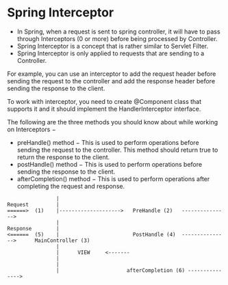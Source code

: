 # Spring Interceptor

* In Spring, when a request is sent to spring controller, 
  it will have to pass through Interceptors (0 or more) before being processed by Controller.
* Spring Interceptor is a concept that is rather similar to Servlet Filter. 
* Spring Interceptor is only applied to requests that are sending to a Controller.

For example, you can use an interceptor to add the request header before sending the
request to the controller and add the response header before sending the response to the client.

To work with interceptor,
you need to create @Component class that supports it and it should implement the HandlerInterceptor interface.

The following are the three methods you should know about while working on Interceptors −

* preHandle() method − This is used to perform operations before sending the request to the controller. This method should return true to return the response to the client.
* postHandle() method − This is used to perform operations before sending the response to the client.
* afterCompletion() method − This is used to perform operations after completing the request and response.

```
                |
Request         |
======>  (1)    |-------------------->   PreHandle (2)   --------------->                            
                |
Response        |
<======  (5)    |                        PostHandle (4)  --------------->      MainController (3)
                |
                |      VIEW     <-------
                |
                |
                |                      afterCompletion (6) ---------------> 



```
